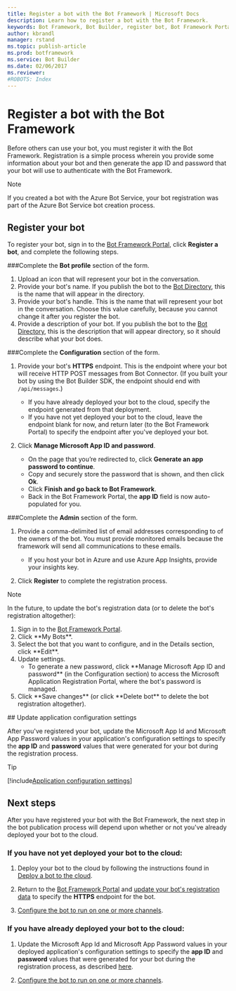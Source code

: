 ```yaml
---
title: Register a bot with the Bot Framework | Microsoft Docs
description: Learn how to register a bot with the Bot Framework.
keywords: Bot Framework, Bot Builder, register bot, Bot Framework Portal
author: kbrandl
manager: rstand
ms.topic: publish-article
ms.prod: botframework
ms.service: Bot Builder
ms.date: 02/06/2017
ms.reviewer:
#ROBOTS: Index
---
```

# Register a bot with the Bot Framework

Before others can use your bot, you must register it with the Bot Framework.
Registration is a simple process wherein you provide some information about your bot and then generate the app ID and password that your bot will use to authenticate with the Bot Framework.

> [!NOTE]
> If you created a bot with the Azure Bot Service, your bot registration was part of the Azure Bot Service bot creation process.
 
## Register your bot

To register your bot, sign in to the <a href="https://dev.botframework.com" target="_blank">Bot Framework Portal</a>, click **Register a bot**, and complete the following steps.
  
###Complete the **Bot profile** section of the form.  

1. Upload an icon that will represent your bot in the conversation.  
2. Provide your bot's name. If you publish the bot to the <a href="https://bots.botframework.com/" target="_blank">Bot Directory</a>, this is the name that will appear in the directory.  
3. Provide your bot's handle. This is the name that will represent your bot in the conversation. Choose this value carefully, because you cannot change it after you register the bot.  
4. Provide a description of your bot. If you publish the bot to the <a href="https://bots.botframework.com/" target="_blank">Bot Directory</a>, this is the description that will appear directory, so it should describe what your bot does.  

###Complete the **Configuration** section of the form.  

1. Provide your bot's **HTTPS** endpoint. This is the endpoint where your bot will receive HTTP POST messages from Bot Connector. (If you built your bot by using the Bot Builder SDK, the endpoint should end with `/api/messages`.)
    - If you have already deployed your bot to the cloud, specify the endpoint generated from that deployment.
    - If you have not yet deployed your bot to the cloud, leave the endpoint blank for now, and return later (to the Bot Framework Portal) to specify the endpoint after you've deployed your bot.  

2. Click **Manage Microsoft App ID and password**.  
    - On the page that you’re redirected to, click **Generate an app password to continue**.
    - Copy and securely store the password that is shown, and then click **Ok**.  
    - Click **Finish and go back to Bot Framework**.  
    - Back in the Bot Framework Portal, the **app ID** field is now auto-populated for you.  

###Complete the **Admin** section of the form.  

1. Provide a comma-delimited list of email addresses corresponding to of the owners of the bot.
You must provide monitored emails because the framework will send all communications to these emails.  
    - If you host your bot in Azure and use Azure App Insights, provide your insights key.  

2. Click **Register** to complete the registration process.

<a id="maintain"></a>
> [!NOTE]
> In the future, to update the bot's registration data (or to delete the bot's registration altogether):
> <ol><li>Sign in to the <a href="https://dev.botframework.com" target="_blank">Bot Framework Portal</a>.</li><li>Click **My Bots**.</li><li>Select the bot that you want to configure, and in the Details section, click **Edit**.</li><li>Update settings.<ul><li>To generate a new password, click **Manage Microsoft App ID and password** (in the Configuration section) to access the Microsoft Application Registration Portal, where the bot's password is managed.</li></ul></li><li>Click **Save changes** (or click **Delete bot** to delete the bot registration altogether).</li></ol>

##<a id="updateConfigSettings"></a> Update application configuration settings

After you've registered your bot, update the Microsoft App Id and Microsoft App Password values in your application's configuration settings to specify the **app ID** and **password** values that were generated for your bot during the registration process.

> [!TIP]
[!include[Application configuration settings](~/includes/snippet-tip-bot-config-settings.md)]

## Next steps

After you have registered your bot with the Bot Framework,
the next step in the bot publication process will depend upon whether or not you've already deployed your bot to the cloud.

### If you have not yet deployed your bot to the cloud:
1. Deploy your bot to the cloud by following the instructions found in [Deploy a bot to the cloud](~/publish-bot-overview.md).

2. Return to the <a href="https://dev.botframework.com" target="_blank">Bot Framework Portal</a> and [update your bot's registration data](~/portal-register-bot.md#maintain) to specify the **HTTPS** endpoint for the bot.

3. [Configure the bot to run on one or more channels](~/portal-configure-channels.md).

### If you have already deployed your bot to the cloud:
1. Update the Microsoft App Id and Microsoft App Password values in your deployed application's configuration settings to specify the **app ID** and **password** values that were generated for your bot during the registration process, as described [here](#updateConfigSettings).

2. [Configure the bot to run on one or more channels](~/portal-configure-channels.md).
